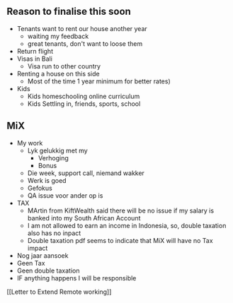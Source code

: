 
## Reason to finalise this soon

- Tenants want to rent our house another year
	- waiting my feedback
	- great tenants, don't want to loose them
- Return flight 
- Visas in Bali
	- Visa run to other country
- Renting a house on this side
	- Most of the time 1 year minimum for better rates)
- Kids
	- Kids homeschooling online curriculum
	- Kids Settling in, friends, sports, school

## MiX

- My work
	- Lyk gelukkig met my
		- Verhoging
		- Bonus
	- Die week, support call, niemand wakker
	- Werk is goed
	- Gefokus
	- QA issue voor ander op is
- TAX
	- MArtin from KiftWealth said there will be no issue if my salary is banked into my South African Account
	- I am not allowed to earn an income in Indonesia, so, double taxation also has no inpact
	- Double taxation pdf seems to indicate that MiX will have no Tax impact
- Nog jaar aansoek
- Geen Tax
- Geen double taxation
- IF anything happens I will be responsible

[[Letter to Extend Remote working]]